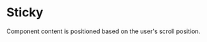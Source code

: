 # Sticky

Component content is positioned based on the user's scroll position.

<Playground />

<Usage />

<Api />

<Examples />

<Example value="default" />

<Example value="top" />

<Example value="state-attribute" />
